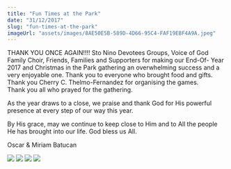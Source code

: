 ```yaml
---
title: "Fun Times at the Park"
date: "31/12/2017"
slug: "fun-times-at-the-park"
imageUrl: "assets/images/8AE50E5B-589D-4D66-95C4-FAF19EBF4A9A.jpeg"
---
```


THANK YOU ONCE AGAIN!!!! Sto Nino Devotees Groups, Voice of God Family Choir, Friends, Families and Supporters for making our End-Of- Year 2017 and Christmas in the Park gathering an overwhelming success and a very enjoyable one. Thank you to everyone who brought food and gifts. Thank you Cherry C. Thelmo-Fernandez for organising the games.  
Thank you all who prayed for the gathering.

As the year draws to a close, we praise and thank God for His powerful presence at every step of our way this year.

By His grace, may we continue to keep close to Him and to All the people He has brought into our life. God bless us All.

Oscar & Miriam Batucan

![](https://i0.wp.com/santonino-nz.org/wp-content/uploads/2017/12/8AE50E5B-589D-4D66-95C4-FAF19EBF4A9A.jpeg?resize=960%2C540) ![](https://i0.wp.com/santonino-nz.org/wp-content/uploads/2017/12/3EFB1E8C-481F-46DB-83FC-2C93A08C0D49.jpeg?resize=584%2C329) ![](https://i0.wp.com/santonino-nz.org/wp-content/uploads/2017/12/B1B8711D-7EBF-4516-A5D0-44691C6436E0.jpeg?resize=584%2C518) ![](https://i0.wp.com/santonino-nz.org/wp-content/uploads/2017/12/E1A95749-5C09-493B-974D-E925F7F98E6A.jpeg?resize=292%2C173)